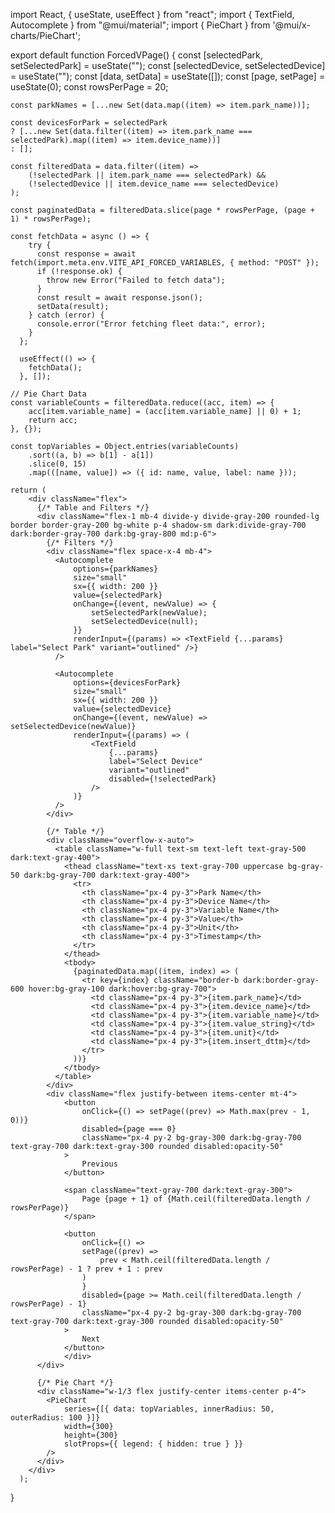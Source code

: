 import React, { useState, useEffect } from "react";
import { TextField, Autocomplete } from "@mui/material";
import { PieChart } from '@mui/x-charts/PieChart';

export default function ForcedVPage() {
    const [selectedPark, setSelectedPark] = useState("");
    const [selectedDevice, setSelectedDevice] = useState("");
    const [data, setData] = useState([]);
    const [page, setPage] = useState(0);
    const rowsPerPage = 20;
    
    const parkNames = [...new Set(data.map((item) => item.park_name))];

    const devicesForPark = selectedPark
    ? [...new Set(data.filter((item) => item.park_name === selectedPark).map((item) => item.device_name))]
    : [];

    const filteredData = data.filter((item) => 
        (!selectedPark || item.park_name === selectedPark) &&
        (!selectedDevice || item.device_name === selectedDevice)
    );

    const paginatedData = filteredData.slice(page * rowsPerPage, (page + 1) * rowsPerPage);

    const fetchData = async () => {
        try {
          const response = await fetch(import.meta.env.VITE_API_FORCED_VARIABLES, { method: "POST" });
          if (!response.ok) {
            throw new Error("Failed to fetch data");
          }
          const result = await response.json();
          setData(result);
        } catch (error) {
          console.error("Error fetching fleet data:", error);
        }
      };

      useEffect(() => {
        fetchData();
      }, []);
  
    // Pie Chart Data
    const variableCounts = filteredData.reduce((acc, item) => {
        acc[item.variable_name] = (acc[item.variable_name] || 0) + 1;
        return acc;
    }, {});

    const topVariables = Object.entries(variableCounts)
        .sort((a, b) => b[1] - a[1])
        .slice(0, 15)
        .map(([name, value]) => ({ id: name, value, label: name }));
  
    return (
        <div className="flex">
          {/* Table and Filters */}
          <div className="flex-1 mb-4 divide-y divide-gray-200 rounded-lg border border-gray-200 bg-white p-4 shadow-sm dark:divide-gray-700 dark:border-gray-700 dark:bg-gray-800 md:p-6">
            {/* Filters */}
            <div className="flex space-x-4 mb-4">
              <Autocomplete
                  options={parkNames}
                  size="small"
                  sx={{ width: 200 }}
                  value={selectedPark}
                  onChange={(event, newValue) => {
                      setSelectedPark(newValue);
                      setSelectedDevice(null);
                  }}
                  renderInput={(params) => <TextField {...params} label="Select Park" variant="outlined" />}
              />
      
              <Autocomplete
                  options={devicesForPark}
                  size="small"
                  sx={{ width: 200 }}
                  value={selectedDevice}
                  onChange={(event, newValue) => setSelectedDevice(newValue)}
                  renderInput={(params) => (
                      <TextField 
                          {...params} 
                          label="Select Device" 
                          variant="outlined" 
                          disabled={!selectedPark} 
                      />
                  )}
              />
            </div>
      
            {/* Table */}
            <div className="overflow-x-auto">
              <table className="w-full text-sm text-left text-gray-500 dark:text-gray-400">
                <thead className="text-xs text-gray-700 uppercase bg-gray-50 dark:bg-gray-700 dark:text-gray-400">
                  <tr>
                    <th className="px-4 py-3">Park Name</th>
                    <th className="px-4 py-3">Device Name</th>
                    <th className="px-4 py-3">Variable Name</th>
                    <th className="px-4 py-3">Value</th>
                    <th className="px-4 py-3">Unit</th>
                    <th className="px-4 py-3">Timestamp</th>
                  </tr>
                </thead>
                <tbody>
                  {paginatedData.map((item, index) => (
                    <tr key={index} className="border-b dark:border-gray-600 hover:bg-gray-100 dark:hover:bg-gray-700">
                      <td className="px-4 py-3">{item.park_name}</td>
                      <td className="px-4 py-3">{item.device_name}</td>
                      <td className="px-4 py-3">{item.variable_name}</td>
                      <td className="px-4 py-3">{item.value_string}</td>
                      <td className="px-4 py-3">{item.unit}</td>
                      <td className="px-4 py-3">{item.insert_dttm}</td>
                    </tr>
                  ))}
                </tbody>
              </table>
            </div>
            <div className="flex justify-between items-center mt-4">
                <button
                    onClick={() => setPage((prev) => Math.max(prev - 1, 0))}
                    disabled={page === 0}
                    className="px-4 py-2 bg-gray-300 dark:bg-gray-700 text-gray-700 dark:text-gray-300 rounded disabled:opacity-50"
                >
                    Previous
                </button>

                <span className="text-gray-700 dark:text-gray-300">
                    Page {page + 1} of {Math.ceil(filteredData.length / rowsPerPage)}
                </span>

                <button
                    onClick={() =>
                    setPage((prev) =>
                        prev < Math.ceil(filteredData.length / rowsPerPage) - 1 ? prev + 1 : prev
                    )
                    }
                    disabled={page >= Math.ceil(filteredData.length / rowsPerPage) - 1}
                    className="px-4 py-2 bg-gray-300 dark:bg-gray-700 text-gray-700 dark:text-gray-300 rounded disabled:opacity-50"
                >
                    Next
                </button>
                </div>
          </div>
          
          {/* Pie Chart */}
          <div className="w-1/3 flex justify-center items-center p-4">
            <PieChart
                series={[{ data: topVariables, innerRadius: 50, outerRadius: 100 }]}
                width={300}
                height={300}
                slotProps={{ legend: { hidden: true } }}
            />
          </div>
        </div>
      );
}
